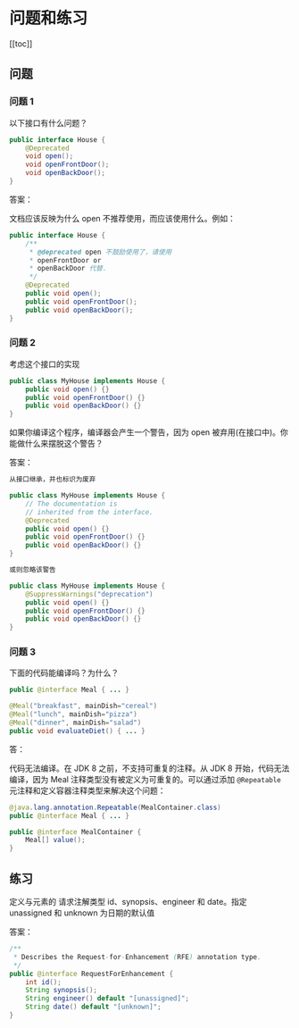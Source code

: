 # 问题和练习
[[toc]]

## 问题

### 问题 1
以下接口有什么问题？

```java
public interface House {
    @Deprecated
    void open();
    void openFrontDoor();
    void openBackDoor();
}
```

答案：

文档应该反映为什么 open 不推荐使用，而应该使用什么。例如：

```java
public interface House {
    /**
     * @deprecated open 不鼓励使用了，请使用
     * openFrontDoor or
     * openBackDoor 代替.
     */
    @Deprecated
    public void open();
    public void openFrontDoor();
    public void openBackDoor();
}
```

### 问题 2

考虑这个接口的实现

```java
public class MyHouse implements House {
    public void open() {}
    public void openFrontDoor() {}
    public void openBackDoor() {}
}
```

如果你编译这个程序，编译器会产生一个警告，因为 open 被弃用(在接口中)。你能做什么来摆脱这个警告？

答案：

```java
从接口继承，并也标识为废弃

public class MyHouse implements House {
    // The documentation is
    // inherited from the interface.
    @Deprecated
    public void open() {}
    public void openFrontDoor() {}
    public void openBackDoor() {}
}

或则忽略该警告

public class MyHouse implements House {
    @SuppressWarnings("deprecation")
    public void open() {}
    public void openFrontDoor() {}
    public void openBackDoor() {}
}
```

### 问题 3

下面的代码能编译吗？为什么？

```java
public @interface Meal { ... }

@Meal("breakfast", mainDish="cereal")
@Meal("lunch", mainDish="pizza")
@Meal("dinner", mainDish="salad")
public void evaluateDiet() { ... }
```

答：

代码无法编译。在 JDK 8 之前，不支持可重复的注释。从 JDK 8 开始，代码无法编译，因为 Meal 注释类型没有被定义为可重复的。可以通过添加 `@Repeatable` 元注释和定义容器注释类型来解决这个问题：

```java
@java.lang.annotation.Repeatable(MealContainer.class)
public @interface Meal { ... }

public @interface MealContainer {
    Meal[] value();
}
```

## 练习

定义与元素的 请求注解类型 id、synopsis、engineer 和 date。指定 unassigned 和 unknown 为日期的默认值

答案：

```java
/**
 * Describes the Request-for-Enhancement (RFE) annotation type.
 */
public @interface RequestForEnhancement {
    int id();
    String synopsis();
    String engineer() default "[unassigned]";
    String date() default "[unknown]";
}
```
